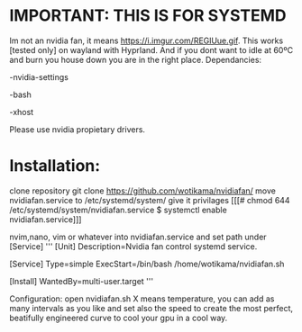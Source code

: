 # IMPORTANT: THIS IS FOR SYSTEMD

Im not an nvidia fan, it means https://i.imgur.com/REGlUue.gif. This works [tested only] on wayland with Hyprland. And if you dont want to idle at 60ºC and burn you house down you are in the right place.
Dependancies:

-nvidia-settings

-bash

-xhost

Please use nvidia propietary drivers.

# Installation:
clone repository
git clone https://github.com/wotikama/nvidiafan/ 
move nvidiafan.service to /etc/systemd/system/
give it privilages
[[[# chmod 644 /etc/systemd/system/nvidiafan.service
$ systemctl enable nvidiafan.service]]]

nvim,nano, vim or whatever into nvidiafan.service
and set path under [Service]
'''
[Unit]
Description=Nvidia fan control systemd service.

[Service]
Type=simple
ExecStart=/bin/bash /home/wotikama/nvidiafan.sh

[Install]
WantedBy=multi-user.target
'''

Configuration:
open nvidiafan.sh 
X means temperature, you can add as many intervals as you like and set also the speed to create the most perfect, beatifully engineered curve to cool your gpu in a cool way.

